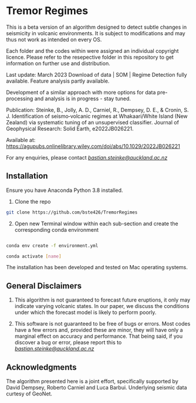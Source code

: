 # Tremor Regimes
This is a beta version of an algorithm designed to detect subtle changes in seismicity in volcanic environments. It is subject to modifications and may thus not work as intended on every OS.

Each folder and the codes within were assigned an individual copyright licence. Please refer to the resepective folder in this repository to get information on further use and distribution.

Last update: March 2023
Download of data | SOM | Regime Detection fully available. Feature analysis partly available.

Development of a similar approach with more options for data pre-processing and analysis is in progress - stay tuned.

Publication: 
Steinke, B., Jolly, A. D., Carniel, R., Dempsey, D. E., & Cronin, S. J. Identification of seismo‐volcanic regimes at Whakaari/White Island (New Zealand) via systematic tuning of an unsupervised classifier. Journal of Geophysical Research: Solid Earth, e2022JB026221.

Available at: 
https://agupubs.onlinelibrary.wiley.com/doi/abs/10.1029/2022JB026221

For any enquiries, please contact *bastian.steinke@auckland.ac.nz*

## Installation
Ensure you have Anaconda Python 3.8 installed.

1. Clone the repo

```bash
git clone https://github.com/bste426/TremorRegimes
```

2. Open new Terminal window within each sub-section and create the corresponding conda environment

```bash

conda env create -f environment.yml

conda activate [name]
```

The installation has been developed and tested on Mac operating systems.

## General Disclaimers
1. This algorithm is not guaranteed to forecast future eruptions, it only may indicate varying volcanic states. In our paper, we discuss the conditions under which the forecast model is likely to perform poorly.

2. This software is not guaranteed to be free of bugs or errors. Most codes have a few errors and, provided these are minor, they will have only a marginal effect on accuracy and performance. That being said, if you discover a bug or error, please report this to *bastian.steinke@auckland.ac.nz*

## Acknowledgments
The algorithm presented here is a joint effort, specifically supported by David Dempsey, Roberto Carniel and Luca Barbui.
Underlying seismic data curtesy of GeoNet.
